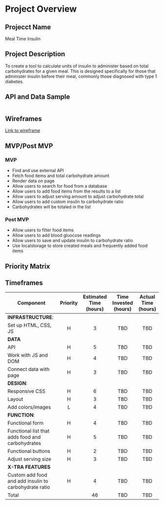 # Project Overview

## Projecct Name
Meal Time Insulin

## Project Description
To create a tool to calculate units of insulin to administer based on total carbohydrates for a given meal. This is designed specifically for those that administer insulin before their meal, commonly those diagnosed with type 1 diabetes.

## API and Data Sample
```

```

## Wireframes
[Link to wireframe](https://www.figma.com/proto/t9LAoI0icyOHnMaj4ElcS8/Meal-Time-Insulin?node-id=0%3A3&scaling=contain)

## MVP/Post MVP

### MVP
* Find and use external API
* Fetch food items and total carbohydrate amount 
* Render data on page
* Allow users to search for food from a database
* Allow users to add food items from the results to a list
* Allow users to adjust serving amount to adjust carbohydrate total
* Allow users to add custom insulin to carbohydrate ratio
* Carbohydrates will be totaled in the list


### Post MVP
* Allow users to filter food items 
* Allow users to add blood gluocose readings
* Allow users to save and update insulin to carbohydrate ratio
* Use localstorage to store created meals and frequently added food items

## Priority Matrix

## Timeframes
| Component | Priority | Estimated Time (hours) | Time Invested (hours) | Actual Time (hours) |
| ------- | :------: | :------------: | :-----------: | :---------: |
| **INFRASTRUCTURE**: |
| Set up HTML, CSS, JS      | H |  3  | TBD | TBD |
| **DATA** |
| API                       | H |  5  | TBD | TBD |
| Work with JS and DOM      | H |  4  | TBD | TBD |
| Connect data with page    | H |  3  | TBD | TBD |
| **DESIGN**: |
| Responsive CSS            | H |  6  | TBD | TBD |
| Layout                    | H |  3  | TBD | TBD |
| Add colors/images         | L |  4  | TBD | TBD |
| **FUNCTION**: |
| Functional form           | H |  4  | TBD | TBD |
| Functional list that adds food and carbohydrates | H | 5 | TBD | TBD |
| Functional buttons        | H |  2  | TBD | TBD | 
| Adjust serving size       | H |  3  | TBD | TBD |
| **X-TRA FEATURES** |
| Custom add food and add insulin to carbohydrate ratio   | H | 4 | TBD | TBD |
| Total                     |   | 46  | TBD | TBD | 